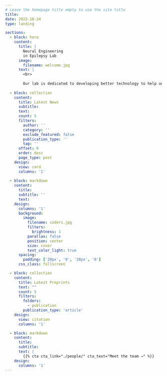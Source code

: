 ```yaml
---
# Leave the homepage title empty to use the site title
title:
date: 2022-10-24
type: landing

sections:
  - block: hero
    content:
      title: |
        Neural Engineering 
        in Epilepsy Lab
      image:
        filename: welcome.jpg
      text: |
        <br>
        
        Our lab is dedicated to developing better technology to help understand and control epilepsy. Dr. Stacey is a clinical epileptologist and spends the majority of his time doing neural engineering research. The lab uses a combination of electrophysiology, machine learning, signal processing, and computational modeling to model and describe neural data. Data for these projects are acquired from a large database of human patients, an ongoing clinical study in patients undergoing surgical implantation of electrodes, and several outside collaborations in other models. The lab is specifically researching the relationship of high frequency oscillations with seizure mechanisms, developing methods to target and stimulate the brain to stop seizures, and methods to quantify seizure dynamics.
  
  - block: collection
    content:
      title: Latest News
      subtitle:
      text:
      count: 5
      filters:
        author: ''
        category: ''
        exclude_featured: false
        publication_type: ''
        tag: ''
      offset: 0
      order: desc
      page_type: post
    design:
      view: card
      columns: '1'
  
  - block: markdown
    content:
      title:
      subtitle: ''
      text:
    design:
      columns: '1'
      background:
        image: 
          filename: coders.jpg
          filters:
            brightness: 1
          parallax: false
          position: center
          size: cover
          text_color_light: true
      spacing:
        padding: ['20px', '0', '20px', '0']
      css_class: fullscreen

  - block: collection
    content:
      title: Latest Preprints
      text: ""
      count: 5
      filters:
        folders:
          - publication
        publication_type: 'article'
    design:
      view: citation
      columns: '1'

  - block: markdown
    content:
      title:
      subtitle:
      text: |
        {{% cta cta_link="./people/" cta_text="Meet the team →" %}}
    design:
      columns: '1'
---
```

